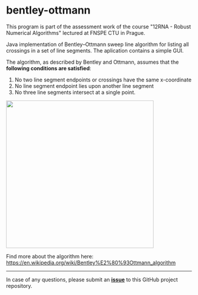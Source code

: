 # bentley-ottmann

This program is part of the assessment work of the course "12RNA - Robust Numerical Algorithms" lectured at FNSPE CTU in Prague.

Java implementation of Bentley–Ottmann sweep line algorithm for listing all crossings in a set of line segments. The aplication contains a simple GUI.

The algorithm, as described by Bentley and Ottmann, assumes that the **following conditions are satisfied**:

1. No two line segment endpoints or crossings have the same x-coordinate
2. No line segment endpoint lies upon another line segment
3. No three line segments intersect at a single point.

<img src="https://github.com/valenpe7/bentley-ottmann/raw/master/bentley-ottmann.gif" width="400" height="400">

Find more about the algorithm here: https://en.wikipedia.org/wiki/Bentley%E2%80%93Ottmann_algorithm

---

In case of any questions, please submit an **[issue](https://github.com/valenpe7/bentley-ottmann/issues)** to this GitHub project repository.
